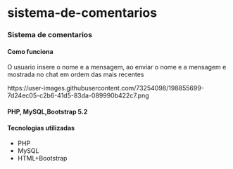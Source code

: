 # sistema-de-comentarios
<h3>Sistema de comentarios</h3>
<h4>Como funciona</h4>
 <p>O usuario insere o nome e a mensagem, ao enviar o nome e a mensagem e mostrada no chat em ordem das mais recentes </p>
https://user-images.githubusercontent.com/73254098/198855699-7d24ec05-c2b6-41d5-83da-089990b422c7.png
<h4>PHP, MySQL,Bootstrap 5.2</h4>
<h4>Tecnologias utilizadas</h4>
<ul>
 <li>PHP</li>
 <li>MySQL</li>
 <li>HTML+Bootstrap</li>
</ul>
